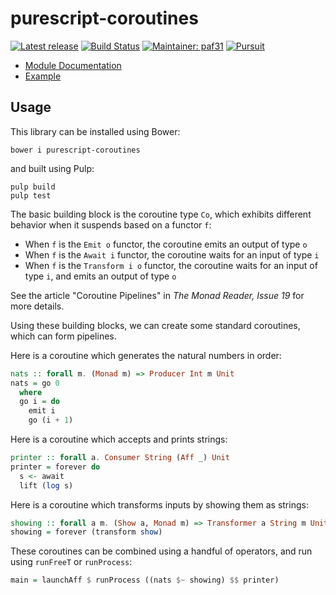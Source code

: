 # purescript-coroutines

[![Latest release](http://img.shields.io/github/release/purescript-contrib/purescript-coroutines.svg)](https://github.com/purescript-contrib/purescript-coroutines/releases)
[![Build Status](https://travis-ci.org/purescript-contrib/purescript-coroutines.svg?branch=master)](https://travis-ci.org/purescript-contrib/purescript-coroutines)
[![Maintainer: paf31](https://img.shields.io/badge/maintainer-paf31-lightgrey.svg)](http://github.com/paf31)
[![Pursuit](http://pursuit.purescript.org/packages/purescript-coroutines/badge)](http://pursuit.purescript.org/packages/purescript-coroutines/)

- [Module Documentation](http://pursuit.purescript.org/packages/purescript-coroutines/)
- [Example](test/Main.purs)

## Usage

This library can be installed using Bower:

    bower i purescript-coroutines

and built using Pulp:

    pulp build
    pulp test

The basic building block is the coroutine type `Co`, which exhibits different behavior when it suspends based on a functor `f`:

- When `f` is the `Emit o` functor, the coroutine emits an output of type `o`
- When `f` is the `Await i` functor, the coroutine waits for an input of type `i`
- When `f` is the `Transform i o` functor, the coroutine waits for an input of type `i`, and emits an output of type `o`

See the article "Coroutine Pipelines" in _The Monad Reader, Issue 19_ for more details.

Using these building blocks, we can create some standard coroutines, which can form pipelines.

Here is a coroutine which generates the natural numbers in order:

```purescript
nats :: forall m. (Monad m) => Producer Int m Unit
nats = go 0
  where
  go i = do
    emit i
    go (i + 1)
```

Here is a coroutine which accepts and prints strings:    

```purescript
printer :: forall a. Consumer String (Aff _) Unit
printer = forever do
  s <- await
  lift (log s)
```

Here is a coroutine which transforms inputs by showing them as strings:

```purescript
showing :: forall a m. (Show a, Monad m) => Transformer a String m Unit
showing = forever (transform show)
```

These coroutines can be combined using a handful of operators, and run using `runFreeT` or `runProcess`:

```purescript
main = launchAff $ runProcess ((nats $~ showing) $$ printer)
```
